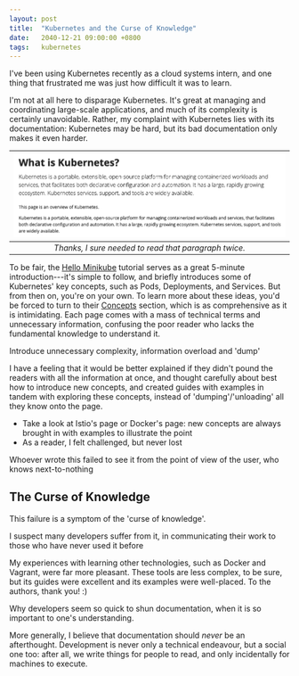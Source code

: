 ```yaml
---
layout: post
title:  "Kubernetes and the Curse of Knowledge"
date:   2040-12-21 09:00:00 +0800
tags:   kubernetes
---
```


<This is so not done>

I've been using Kubernetes recently as a cloud systems intern, and one thing that frustrated me was just how difficult it was to learn.

I'm not at all here to disparage Kubernetes. It's great at managing and coordinating large-scale applications, and much of its complexity is certainly unavoidable. Rather, my complaint with Kubernetes lies with its documentation: Kubernetes may be hard, but its bad documentation only makes it even harder.

| ![What is Kubernetes?](/public/images/kubernetes/what-is-kubernetes.png) |
|:--:|
| *Thanks, I sure needed to read that paragraph twice.* |

To be fair, the [Hello Minikube](https://kubernetes.io/docs/tutorials/hello-minikube/) tutorial serves as a great 5-minute introduction---it's simple to follow, and briefly introduces some of Kubernetes' key concepts, such as Pods, Deployments, and Services. But from then on, you're on your own. To learn more about these ideas, you'd be forced to turn to their [Concepts](https://kubernetes.io/docs/concepts/overview/) section, which is as comprehensive as it is intimidating. Each page comes with a mass of technical terms and unnecessary information, confusing the poor reader who lacks the fundamental knowledge to understand it.

Introduce unnecessary complexity, information overload and 'dump'

I have a feeling that it would be better explained if they didn't pound the readers with all the information at once, and thought carefully about best how to introduce new concepts, and created guides with examples in tandem with exploring these concepts, instead of 'dumping'/'unloading' all they know onto the page.
- Take a look at Istio's page or Docker's page: new concepts are always brought in with examples to illustrate the point
- As a reader, I felt challenged, but never lost

Whoever wrote this failed to see it from the point of view of the user, who knows next-to-nothing

## The Curse of Knowledge

This failure is a symptom of the 'curse of knowledge'.

I suspect many developers suffer from it, in communicating their work to those who have never used it before


My experiences with learning other technologies, such as Docker and Vagrant, were far more pleasant. These tools are less complex, to be sure, but its guides were excellent and its examples were well-placed. To the authors, thank you! :)

Why developers seem so quick to shun documentation, when it is so important to one's understanding.

More generally, I believe that documentation should _never_ be an afterthought. Development is never only a technical endeavour, but a social one too: after all, we write things for people to read, and only incidentally for machines to execute.
